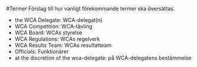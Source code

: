 #Termer
Förslag till hur vanligt förekommande termer ska översättas. 

- the WCA Delegate: WCA-delegat(n)
- WCA Competition: WCA-tävling
- WCA Board: WCAs styrelse
- WCA Regulations: WCAs regelverk
- WCA Results Team: WCAs resultatteam
- Officials: Funktionärer   
- at the discretion of the wca-delegate: på WCA-delegatens bestämmelse
